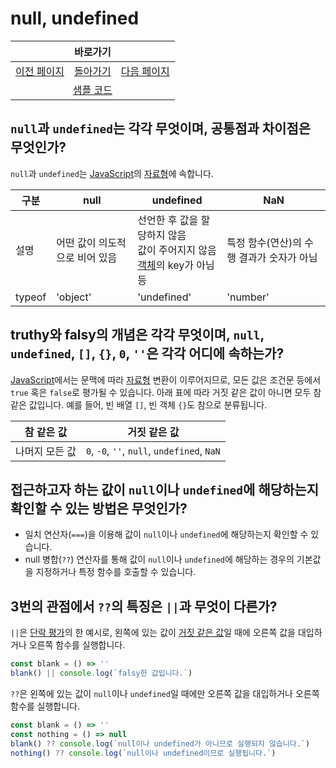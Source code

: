 # null, undefined

<table>
    <thead>
        <tr>
            <th colspan="3" style="text-align: center;">바로가기</th>
        </tr>
    </thead>
    <tbody>
        <tr>
            <td>
                <a href="/../javascript/docs/0816.html">이전 페이지</a>
            </td>
            <td>
                <a href="/../javascript/">돌아가기</a>
            </td>
            <td>
                <a href="/../javascript/docs/0818.html">다음 페이지</a>
            </td>
        </tr>
        <tr>
            <td colspan="3" style="text-align: center;">
                <a href="/../javascript/0817/">샘플 코드</a>
            </td>
        </tr>
    </tbody>
</table>

## `null`과 `undefined`는 각각 무엇이며, 공통점과 차이점은 무엇인가?

`null`과 `undefined`는 [JavaScript](/javascript/docs/glossary.html#javascript)의 [자료형](/javascript/docs/glossary.html#자료형)에 속합니다.

| 구분 | null | undefined | NaN |
| --- | --- | --- | --- | 
| 설명 | 어떤 값이 의도적으로 비어 있음 | 선언한 후 값을 할당하지 않음<br>값이 주어지지 않음<br>[객체](/javascript/docs/glossary.html#객체)의 key가 아님 등 | 특정 함수(연산)의 수행 결과가 숫자가 아님 |
| typeof | 'object' | 'undefined' | 'number' |

## truthy와 falsy의 개념은 각각 무엇이며, `null`, `undefined`, `[]`, `{}`, `0`, `''`은 각각 어디에 속하는가?

[JavaScript](/javascript/docs/glossary.html#javascript)에서는 문맥에 따라 [자료형](/javascript/docs/glossary.html#자료형) 변환이 이루어지므로, 모든 값은 조건문 등에서 `true` 혹은 `false`로 평가될 수 있습니다. 아래 표에 따라 거짓 같은 값이 아니면 모두 참 같은 값입니다. 예를 들어, 빈 배열 `[]`, 빈 객체 `{}`도 참으로 분류됩니다.

| 참 같은 값 | 거짓 같은 값 |
| --- | --- |
| 나머지 모든 값 | `0`, `-0`, `''`, `null`, `undefined`, `NaN` | 

## 접근하고자 하는 값이 `null`이나 `undefined`에 해당하는지 확인할 수 있는 방법은 무엇인가?

* 일치 연산자(`===`)을 이용해 값이 `null`이나 `undefined`에 해당하는지 확인할 수 있습니다.
* null 병합(`??`) 연산자를 통해 값이 `null`이나 `undefined`에 해당하는 경우의 기본값을 지정하거나 특정 함수를 호출할 수 있습니다.

## 3번의 관점에서 `??`의 특징은 `||`과 무엇이 다른가?

`||`은 [단락 평가](/javascript/docs/glossary.html#단락-평가)의 한 예시로, 왼쪽에 있는 값이 [거짓 같은 값](/javascript/docs/glossary.html#참-같은-값)일 때에 오른쪽 값을 대입하거나 오른쪽 함수를 실행합니다.

```javascript
const blank = () => ''
blank() || console.log(`falsy한 값입니다.`)
```

`??`은 왼쪽에 있는 값이 `null`이나 `undefined`일 때에만 오른쪽 값을 대입하거나 오른쪽 함수를 실행합니다.

```javascript
const blank = () => ''
const nothing = () => null
blank() ?? console.log(`null이나 undefined가 아니므로 실행되지 않습니다.`)
nothing() ?? console.log(`null이나 undefined이므로 실행됩니다.`)
```